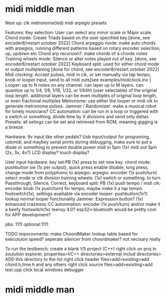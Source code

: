 # midi middle man

Next up:
clk
metronome(led)
midi arpegio
presets



Features:
Key selection: User can select any minor scale or Major scale.
Chord mode: Create Triads based on the user specified key.[done, see encoder8/restart october 2022]
Chord arpeggio mode: make auto chords with arpegios, running different patterns based on rotary encoder selection, up, updown etc
Chord arp recursion?: make chords of a chords notes
Training wheels mode: Silence or alter notes played out of key. [done, see encoder8/restart october 2022]
Keyboard split: used for either chord mode or output multiplexing [done for chord, see encoder8/restart october 2022]
Midi clocking: Accept pulses, midi in clk, or set manually via tap tempo, knob or looper input, send to all midi outs[see examples/midiclock.ino ]
Looper: up to N notes on any channel. can layer up to M layers. can quantize up to 1/4, 1/8, 1/16, 1/32, or 1/64th (user selectable) of the original loop length. additional layers can be even multiples of original loop length, or even fractional multiples
Metronome: use either the looper or midi clk to generate metronome pulses.
Jammer / Randomizer: make a musical robot for lonely musicians?
CC automation: can be run in a loop or triggered with a switch or something, divide time by X divisions and send only deltas
Presets: all setings can be set and retrieved from ROM, meaning gigging is a breeze



Hardware:
9v input like other pedals?
Usb input/output for programing, usbmidi, and maybey serial prints during debugging, make sure to put a diode or something to prevent double power
midi in 5pin (1x)
midi out 5pin (2x, 3x, 4x?)
LCD display? touch display?

User input hardware:
key set:PB (1x)  press to set new key.
chord mode: pushbutton sw (1x per output), quick press enable disable, long press, change mode from polyphonic to arpegio. 
arpegio: encoder (1x push/turn) select mode or clk division
training wheels: (1x) switch or something. to turn Passthrough, Silence, Correct,
keyboard split: PB (1x) push 
tempo / midi clk: encoder knob (1x push/turn) for tempo, maybe make it a tap tempo footswitch(1x), settings availiable via encoder
looper: pushbutton(1x?) lookup normal looper functionality
Jammer: Expression button? (1x) enhanced craziness
CC autonmation: encoder (1x push/turn) and/or make it a beefy footswitch(1x)
teensy 4.0? esp32<-bluetooth would be pretty cool for APP development?

pbs: 1111 optional:1111

TODO imporovments:
make ChoordMaker lookup table based for executuion speed?
seperate silencer from choordmaker? not necisary really


To run the testbench:
create a blank VS project (C++)
right click on proj in soulution explorer, properties>VC++ directories>external includ directories> ADD this directory to the list
right click header files>add>existing>add chord.h,time.h and any others
right click source files>add>existing>add test.cpp
click local windows debugger

# midi middle man
